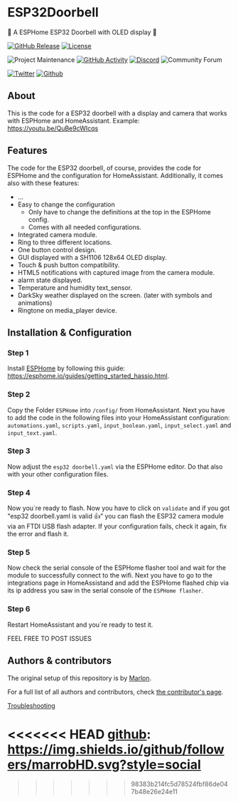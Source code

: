 # ESP32Doorbell
🔔 A ESPHome ESP32 Doorbell with OLED display 🔔

[![GitHub Release][releases-shield]][releases]
[![License][license-shield]](LICENSE.md)

![Project Maintenance][maintenance-shield]
[![GitHub Activity][commits-shield]][commits]
[![Discord][discord-shield]][discord]
![Community Forum][forum-shield]

[![Twitter][twitter]][twitter]
[![Github][github]][github]

<!-- 🎉 Release of ESP32 Doorbell 0.0.1 -->

## About

This is the code for a ESP32 doorbell with a display and camera that works with ESPHome and HomeAssistant.
Example:
https://youtu.be/QuBe9cWIcqs
<!-- also includes... -->


## Features

The code for the ESP32 doorbell, of course, provides the code for ESPHome and the configuration for HomeAssistant. Additionally, it comes also with these features:

- ...
- Easy to change the configuration
  - Only have to change the definitions at the top in the ESPHome config.
  - Comes with all needed configurations.
- Integrated camera module.
- Ring to three different locations.
- One button control design.
- GUI displayed with a SH1106 128x64 OLED display.
- Touch & push button compatibility.
- HTML5 notifications with captured image from the camera module.
- alarm state displayed.
- Temperature and humidity text_sensor.
- DarkSky weather displayed on the screen. (later with symbols and animations)
- Ringtone on media_player device.


## Installation & Configuration

### Step 1
Install [ESPHome][esphome] by following this guide: https://esphome.io/guides/getting_started_hassio.html.

### Step 2
Copy the Folder `ESPHome` into `/config/` from HomeAssistant. Next you have to add the code in the following files into your HomeAssistant configuration: `automations.yaml`, `scripts.yaml`, `input_boolean.yaml`, `input_select.yaml` and `input_text.yaml`.

### Step 3
Now adjust the `esp32 doorbell.yaml` via the ESPHome editor. Do that also with your other configuration files.

### Step 4
Now you´re ready to flash. Now you have to click on `validate` and if you got "esp32 doorbell.yaml is valid 👍" you can flash the ESP32 camera module via an FTDI USB flash adapter. If your configuration fails, check it again, fix the error and flash it.

### Step 5
Now check the serial console of the ESPHome flasher tool and wait for the module to successfully connect to the wifi. Next you have to go to the integrations page in HomeAssistand and add the ESPHome flashed chip via its ip address you saw in the serial console of the `ESPHome flasher`.

### Step 6
Restart HomeAssistant and you´re ready to test it.

FEEL FREE TO POST ISSUES


## Authors & contributors

The original setup of this repository is by [Marlon][marrobHD].

For a full list of all authors and contributors,
check [the contributor's page][contributors].



[Troubleshooting]()

[commits-shield]: https://img.shields.io/github/commit-activity/y/marrobHD/ESP32Doorbell.svg?style=for-the-badge
[commits]: https://github.com/marrobHD/ESP32Doorbell/commits/master
[discord]: https://discord.gg/ND4emRS
[discord-shield]: https://img.shields.io/discord/579704220970909717.svg?style=for-the-badge
[contributors]: https://github.com/marrobHD/ESP32Doorbell/graphs/contributors
[forum-shield]: https://img.shields.io/badge/community-forum-brightgreen.svg?style=for-the-badge
[license-shield]: https://img.shields.io/github/license/marrobHD/ESP32Doorbell.svg?style=for-the-badge
[maintenance-shield]: https://img.shields.io/badge/maintainer-Marlon-blue.svg?style=for-the-badge
[marrobHD]: https://github.com/marrobHD
[releases-shield]: https://img.shields.io/github/release/marrobHD/ESP32Doorbell.svg?style=for-the-badge
[releases]: https://github.com/marrobHD/ESP32Doorbell/releases
[esphome]: https://esphome.io
[contributors]: https://github.com/hassio-addons/addon-ssh/graphs/contributors
[forum-shield]: https://img.shields.io/badge/community-forum-brightgreen.svg?style=for-the-badge
[license-shield]: https://img.shields.io/github/license/marrobHD/ESP32Doorbell.svg?style=for-the-badge
[maintenance-shield]: https://img.shields.io/badge/maintainer-Marlon-blue.svg?style=for-the-badge
[releases-shield]: https://img.shields.io/github/release/marrobHD/ESP32Doorbell.svg?style=for-the-badge
[releases]: https://github.com/marrobHD/ESP32Doorbell/releases
[twitter]: https://img.shields.io/twitter/follow/TechxHome.svg?style=social
<<<<<<< HEAD
[github]: https://img.shields.io/github/followers/marrobHD.svg?style=social
=======
[github]: https://img.shields.io/github/followers/marrobHD.svg?style=social
>>>>>>> 98383b214fc5d78524fbf86de047b48e26e24e11
